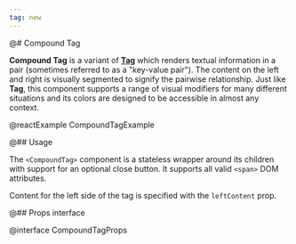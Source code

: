 ```yaml
---
tag: new
---
```


@# Compound Tag

**Compound Tag** is a variant of [**Tag**](#core/components/tag) which renders textual information in
a pair (sometimes referred to as a "key-value pair"). The content on the left and right is visually
segmented to signify the pairwise relationship. Just like **Tag**, this component supports a range
of visual modifiers for many different situations and its colors are designed to be accessible in
almost any context.

@reactExample CompoundTagExample

@## Usage

The `<CompoundTag>` component is a stateless wrapper around its children with support for an optional close button.
It supports all valid `<span>` DOM attributes.

Content for the left side of the tag is specified with the `leftContent` prop.

@## Props interface

@interface CompoundTagProps
